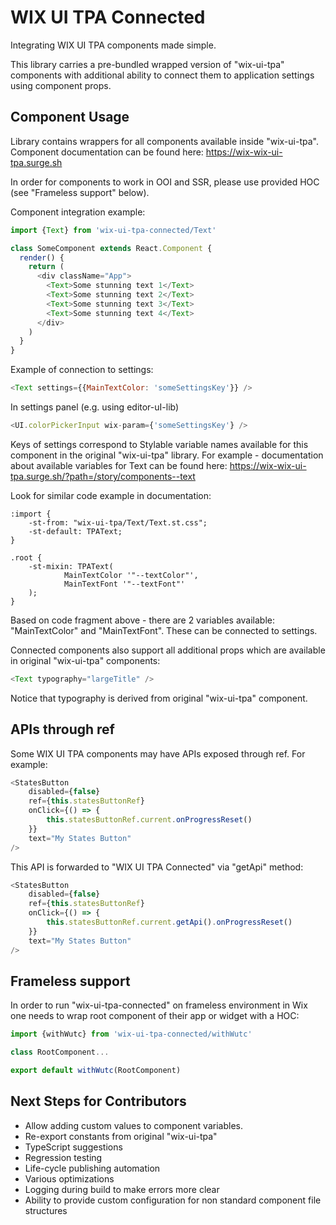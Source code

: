 # WIX UI TPA Connected

Integrating WIX UI TPA components made simple.

This library carries a pre-bundled wrapped version of "wix-ui-tpa" components with additional ability to connect them to application settings using component props.

## Component Usage

Library contains wrappers for all components available inside "wix-ui-tpa". Component documentation can be found here:
https://wix-wix-ui-tpa.surge.sh

In order for components to work in OOI and SSR, please use provided HOC (see "Frameless support" below).

Component integration example:

```javascript
import {Text} from 'wix-ui-tpa-connected/Text'

class SomeComponent extends React.Component {
  render() {
    return (
      <div className="App">
        <Text>Some stunning text 1</Text>
        <Text>Some stunning text 2</Text>
        <Text>Some stunning text 3</Text>
        <Text>Some stunning text 4</Text>
      </div>
    )
  }
}
```

Example of connection to settings:

```javascript
<Text settings={{MainTextColor: 'someSettingsKey'}} />
```

In settings panel (e.g. using editor-uI-lib)

```javascript
<UI.colorPickerInput wix-param={'someSettingsKey'} />
```

Keys of settings correspond to Stylable variable names available for this component in the original "wix-ui-tpa" library. For example - documentation about available variables for Text can be found here:
https://wix-wix-ui-tpa.surge.sh/?path=/story/components--text

Look for similar code example in documentation:

```
:import {
    -st-from: "wix-ui-tpa/Text/Text.st.css";
    -st-default: TPAText;
}

.root {
    -st-mixin: TPAText(
            MainTextColor '"--textColor"',
            MainTextFont '"--textFont"'
    );
}
```

Based on code fragment above - there are 2 variables available: "MainTextColor" and "MainTextFont". These can be connected to settings.

Connected components also support all additional props which are available in original "wix-ui-tpa" components:

```javascript
<Text typography="largeTitle" />
```

Notice that typography is derived from original "wix-ui-tpa" component.

## APIs through ref

Some WIX UI TPA components may have APIs exposed through ref. For example:

```javascript
<StatesButton
	disabled={false}
	ref={this.statesButtonRef}
	onClick={() => {
		this.statesButtonRef.current.onProgressReset()
	}}
	text="My States Button"
/>
```

This API is forwarded to "WIX UI TPA Connected" via "getApi" method:

```javascript
<StatesButton
	disabled={false}
	ref={this.statesButtonRef}
	onClick={() => {
		this.statesButtonRef.current.getApi().onProgressReset()
	}}
	text="My States Button"
/>
```

## Frameless support

In order to run "wix-ui-tpa-connected" on frameless environment in Wix one needs to wrap root component of their app or widget with a HOC:

```javascript
import {withWutc} from 'wix-ui-tpa-connected/withWutc'

class RootComponent...

export default withWutc(RootComponent)
```

## Next Steps for Contributors

- Allow adding custom values to component variables.
- Re-export constants from original "wix-ui-tpa"
- TypeScript suggestions
- Regression testing
- Life-cycle publishing automation
- Various optimizations
- Logging during build to make errors more clear
- Ability to provide custom configuration for non standard component file structures
